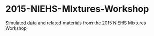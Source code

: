 # 2015-NIEHS-MIxtures-Workshop
Simulated data and related materials from the 2015 NIEHS Mixtures Workshop
